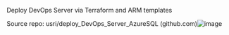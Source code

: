 Deploy DevOps Server via Terraform and ARM templates

Source repo: usri/deploy_DevOps_Server_AzureSQL (github.com)![image](https://github.com/user-attachments/assets/7ee53991-b2bf-4a02-bd0f-bb7b27323ff1)


